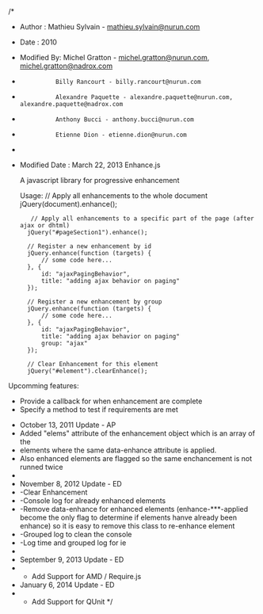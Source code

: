 /* 
* Author : Mathieu Sylvain - mathieu.sylvain@nurun.com
* Date : 2010
* Modified By: Michel Gratton - michel.gratton@nurun.com, michel.gratton@nadrox.com
* 				Billy Rancourt - billy.rancourt@nurun.com
* 				Alexandre Paquette - alexandre.paquette@nurun.com, alexandre.paquette@nadrox.com
*				Anthony Bucci - anthony.bucci@nurun.com
* 				Etienne Dion - etienne.dion@nurun.com
*
* Modified Date : March 22, 2013
	Enhance.js

	A javascript library for progressive enhancement

	Usage:
		 // Apply all enhancements to the whole document
		jQuery(document).enhance();

		 // Apply all enhancements to a specific part of the page (after ajax or dhtml)
 		jQuery("#pageSection1").enhance();

		// Register a new enhancement by id
		jQuery.enhance(function (targets) {
			// some code here...
		}, {
			id: "ajaxPagingBehavior",
			title: "adding ajax behavior on paging"
		});

		// Register a new enhancement by group
		jQuery.enhance(function (targets) {
			// some code here...
		}, {
			id: "ajaxPagingBehavior",
			title: "adding ajax behavior on paging"
			group: "ajax"
		});
		
		// Clear Enhancement for this element
		jQuery("#element").clearEnhance();
		


Upcomming features:
- Provide a callback for when enhancement are complete
- Specify a method to test if requirements are met

* October 13, 2011 Update - AP
* Added "elems" attribute of the enhancement object which is an array of the 
* elements where the same data-enhance attribute is applied.
* Also enhanced elements are flagged so the same enchancement is not runned twice
*  
* November 8, 2012 Update - ED
* -Clear Enhancement
* -Console log for already enhanced elements 
* -Remove data-enhance for enhanced elements (enhance-***-applied become the only flag to determine if elements hanve already been enhance) so it is easy to remove this class to re-enhance element
* -Grouped log to clean the console
* -Log time and grouped log for ie
* 
* September 9, 2013 Update - ED
* - Add Support for AMD / Require.js
* January 6, 2014 Update - ED
* - Add Support for QUnit 
*/
